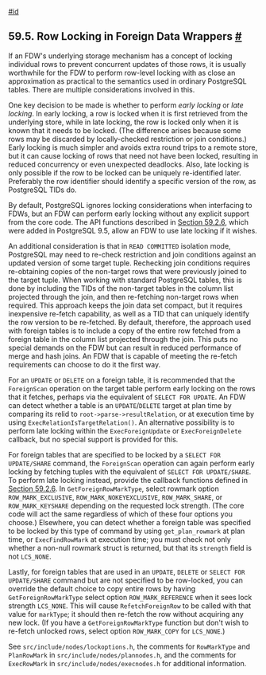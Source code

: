 [#id](#FDW-ROW-LOCKING)

## 59.5. Row Locking in Foreign Data Wrappers [#](#FDW-ROW-LOCKING)

If an FDW's underlying storage mechanism has a concept of locking individual rows to prevent concurrent updates of those rows, it is usually worthwhile for the FDW to perform row-level locking with as close an approximation as practical to the semantics used in ordinary PostgreSQL tables. There are multiple considerations involved in this.

One key decision to be made is whether to perform _early locking_ or _late locking_. In early locking, a row is locked when it is first retrieved from the underlying store, while in late locking, the row is locked only when it is known that it needs to be locked. (The difference arises because some rows may be discarded by locally-checked restriction or join conditions.) Early locking is much simpler and avoids extra round trips to a remote store, but it can cause locking of rows that need not have been locked, resulting in reduced concurrency or even unexpected deadlocks. Also, late locking is only possible if the row to be locked can be uniquely re-identified later. Preferably the row identifier should identify a specific version of the row, as PostgreSQL TIDs do.

By default, PostgreSQL ignores locking considerations when interfacing to FDWs, but an FDW can perform early locking without any explicit support from the core code. The API functions described in [Section 59.2.6](fdw-callbacks#FDW-CALLBACKS-ROW-LOCKING), which were added in PostgreSQL 9.5, allow an FDW to use late locking if it wishes.

An additional consideration is that in `READ COMMITTED` isolation mode, PostgreSQL may need to re-check restriction and join conditions against an updated version of some target tuple. Rechecking join conditions requires re-obtaining copies of the non-target rows that were previously joined to the target tuple. When working with standard PostgreSQL tables, this is done by including the TIDs of the non-target tables in the column list projected through the join, and then re-fetching non-target rows when required. This approach keeps the join data set compact, but it requires inexpensive re-fetch capability, as well as a TID that can uniquely identify the row version to be re-fetched. By default, therefore, the approach used with foreign tables is to include a copy of the entire row fetched from a foreign table in the column list projected through the join. This puts no special demands on the FDW but can result in reduced performance of merge and hash joins. An FDW that is capable of meeting the re-fetch requirements can choose to do it the first way.

For an `UPDATE` or `DELETE` on a foreign table, it is recommended that the `ForeignScan` operation on the target table perform early locking on the rows that it fetches, perhaps via the equivalent of `SELECT FOR UPDATE`. An FDW can detect whether a table is an `UPDATE`/`DELETE` target at plan time by comparing its relid to `root->parse->resultRelation`, or at execution time by using `ExecRelationIsTargetRelation()`. An alternative possibility is to perform late locking within the `ExecForeignUpdate` or `ExecForeignDelete` callback, but no special support is provided for this.

For foreign tables that are specified to be locked by a `SELECT FOR UPDATE/SHARE` command, the `ForeignScan` operation can again perform early locking by fetching tuples with the equivalent of `SELECT FOR UPDATE/SHARE`. To perform late locking instead, provide the callback functions defined in [Section 59.2.6](fdw-callbacks#FDW-CALLBACKS-ROW-LOCKING). In `GetForeignRowMarkType`, select rowmark option `ROW_MARK_EXCLUSIVE`, `ROW_MARK_NOKEYEXCLUSIVE`, `ROW_MARK_SHARE`, or `ROW_MARK_KEYSHARE` depending on the requested lock strength. (The core code will act the same regardless of which of these four options you choose.) Elsewhere, you can detect whether a foreign table was specified to be locked by this type of command by using `get_plan_rowmark` at plan time, or `ExecFindRowMark` at execution time; you must check not only whether a non-null rowmark struct is returned, but that its `strength` field is not `LCS_NONE`.

Lastly, for foreign tables that are used in an `UPDATE`, `DELETE` or `SELECT FOR UPDATE/SHARE` command but are not specified to be row-locked, you can override the default choice to copy entire rows by having `GetForeignRowMarkType` select option `ROW_MARK_REFERENCE` when it sees lock strength `LCS_NONE`. This will cause `RefetchForeignRow` to be called with that value for `markType`; it should then re-fetch the row without acquiring any new lock. (If you have a `GetForeignRowMarkType` function but don't wish to re-fetch unlocked rows, select option `ROW_MARK_COPY` for `LCS_NONE`.)

See `src/include/nodes/lockoptions.h`, the comments for `RowMarkType` and `PlanRowMark` in `src/include/nodes/plannodes.h`, and the comments for `ExecRowMark` in `src/include/nodes/execnodes.h` for additional information.
